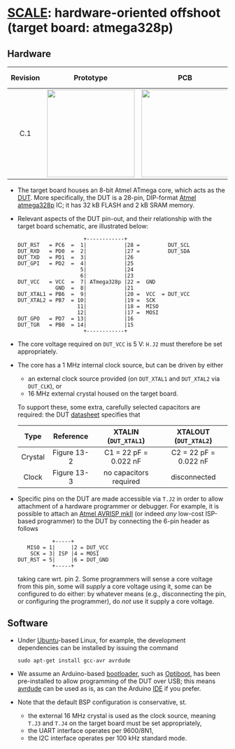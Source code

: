 # [SCALE](http://www.github.com/danpage/scale): hardware-oriented offshoot (target board: atmega328p)

<!--- -------------------------------------------------------------------- --->

## Hardware 

Revision | Prototype                                                                                                 | PCB                                                                                           | Design files                                                                                                                                                                                                                 |
:------: | :-------------------------------------------------------------------------------------------------------: | :-------------------------------------------------------------------------------------------: | :--------------------------------------------------------------------------------------------------------------------------------------------------------------------------------------------------------------------------: |
C.1      | <a href='./image/board-prototype_rev_c.jpg'><img src='./image/board-prototype_rev_c.jpg' width='200'></a> | <a href='./image/board-pcb_rev_c.jpg'><img src='./image/board-pcb_rev_c.jpg' width='200'></a> | [schematic](./board.sch) (plus [PDF](./board.pdf)), [board](./board.brd), [BOM](./board.csv), [OSH Park (PCB)](http://www.oshpark.com/shared_projects/YczSc1Wc), [Octopart (BOM)](http://www.octopart.com/bom-tool/CbDjCRPB) |

- The target board houses an 
  8-bit Atmel ATmega
  core, which acts as the 
  [DUT](http://en.wikipedia.org/wiki/Device_under_test).
  More specifically, the DUT is a
  28-pin, DIP-format
  [Atmel atmega328p](http://www.atmel.com/Images/Atmel-42735-8-bit-AVR-Microcontroller-ATmega328-328P_Datasheet.pdf)
  IC; 
  it has 32 kB FLASH and 2 kB SRAM memory.

- Relevant aspects of the DUT pin-out, and their relationship with the
  target board schematic, are illustrated below:

  ```
                       +------------+
  DUT_RST   = PC6  =  1|            |28 =         DUT_SCL
  DUT_RXD   = PD0  =  2|            |27 =         DUT_SDA
  DUT_TXD   = PD1  =  3|            |26
  DUT_GPI   = PD2  =  4|            |25
                      5|            |24
                      6|            |23
  DUT_VCC   = VCC  =  7| ATmega328p |22 =  GND
              GND  =  8|            |21
  DUT_XTAL1 = PB6  =  9|            |20 =  VCC  = DUT_VCC
  DUT_XTAL2 = PB7  = 10|            |19 =  SCK
                     11|            |18 =  MISO
                     12|            |17 =  MOSI
  DUT_GPO   = PD7  = 13|            |16
  DUT_TGR   = PB0  = 14|            |15
                       +------------+
  ```

- The core voltage required on `DUT_VCC` is 5 V: 
  `H.J2` must therefore be set appropriately.

- The core has a
  1 MHz
  internal clock source, but can be driven by either 

  - an external clock source provided (on `DUT_XTAL1` and `DUT_XTAL2` via `DUT_CLK`),
    or
  - 16 MHz external crystal housed on the target board.

  To support these, some extra, carefully selected capacitors
  are required: the DUT
  [datasheet](http://www.atmel.com/Images/Atmel-42735-8-bit-AVR-Microcontroller-ATmega328-328P_Datasheet.pdf)
  specifies that

  | Type    | Reference   | XTALIN  (`DUT_XTAL1`)                                  | XTALOUT (`DUT_XTAL2`)   |
  |:-------:|:-----------:|:------------------------------------------------------:|:-----------------------:|
  | Crystal | Figure 13-2 | C1   =  22 pF = 0.022 nF                               | C2   = 22 pF = 0.022 nF |
  | Clock   | Figure 13-3 | no capacitors required                                 | disconnected            |

- Specific pins on the DUT are made accessible via `T.J2` in order to
  allow attachment of a hardware programmer or debugger.
  For example, it is possible to attach an
  [Atmel AVRISP mkII](http://www.atmel.com/Images/Atmel-42093-AVR-ISP-mkII_UserGuide.pdf)
  (or indeed *any* low-cost ISP-based programmer)
  to the DUT by connecting the 6-pin header as follows

  ```
             +-----+
     MISO = 1|     |2 = DUT_VCC
      SCK = 3| ISP |4 = MOSI
  DUT_RST = 5|     |6 = DUT_GND
             +-----+
  ```

  taking care wrt. pin 2.  Some programmers will sense a core voltage
  from this pin, some will *supply* a core voltage using it, some can
  be configured to do either: by whatever means (e.g., disconnecting
  the pin, or configuring the programmer), do *not* use it supply a 
  core voltage.

<!--- -------------------------------------------------------------------- --->

## Software

- Under
  [Ubuntu](http://www.ubuntu.com)-based
  Linux, for example, 
  the development dependencies can be installed 
  by issuing the command

  ```
  sudo apt-get install gcc-avr avrdude
  ```

- We assume an Arduino-based
  [bootloader](http://en.wikipedia.org/wiki/Booting),
  such as
  [Optiboot](http://www.github.com/Optiboot/optiboot),
  has been pre-installed to allow programming of the DUT over USB;
  this means
  [avrdude](http://www.nongnu.org/avrdude)
  can be used as is,
  as can the Arduino
  [IDE](http://www.arduino.cc/en/main/software)
  if you prefer.

- Note that the default BSP configuration is conservative, st.

  - the
    external 16 MHz crystal
    is used as the clock source,
    meaning `T.J3` and `T.J4` on the target board 
    must be set appropriately,
  - the 
    UART 
    interface operates per 9600/8N1,
  - the
    I2C
    interface operates per 100 kHz standard mode.

<!--- -------------------------------------------------------------------- --->
